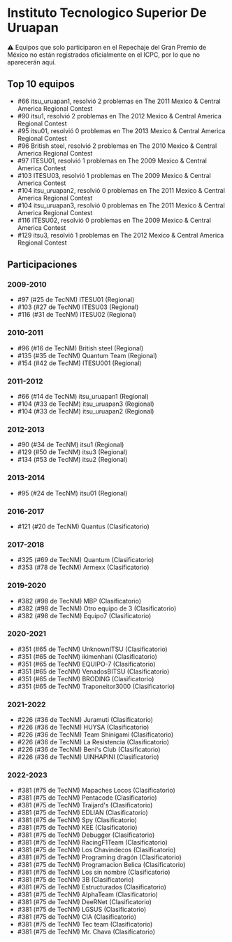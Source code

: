 # Instituto Tecnologico Superior De Uruapan

:warning: Equipos que solo participaron en el Repechaje del Gran Premio de México no están registrados oficialmente en el ICPC, por lo que no aparecerán aquí.

## Top 10 equipos

- #66 itsu_uruapan1, resolvió 2 problemas en The 2011 Mexico & Central America Regional Contest
- #90 itsu1, resolvió 2 problemas en The 2012 Mexico & Central America Regional Contest
- #95 itsu01, resolvió 0 problemas en The 2013 Mexico & Central America Regional Contest
- #96 British steel, resolvió 2 problemas en The 2010 Mexico & Central America Regional Contest
- #97 ITESU01, resolvió 1 problemas en The 2009 Mexico & Central America Contest
- #103 ITESU03, resolvió 1 problemas en The 2009 Mexico & Central America Contest
- #104 itsu_uruapan2, resolvió 0 problemas en The 2011 Mexico & Central America Regional Contest
- #104 itsu_uruapan3, resolvió 0 problemas en The 2011 Mexico & Central America Regional Contest
- #116 ITESU02, resolvió 0 problemas en The 2009 Mexico & Central America Contest
- #129 itsu3, resolvió 1 problemas en The 2012 Mexico & Central America Regional Contest

## Participaciones

### 2009-2010

- #97 (#25 de TecNM) ITESU01 (Regional)
- #103 (#27 de TecNM) ITESU03 (Regional)
- #116 (#31 de TecNM) ITESU02 (Regional)

### 2010-2011

- #96 (#16 de TecNM) British steel (Regional)
- #135 (#35 de TecNM) Quantum Team (Regional)
- #154 (#42 de TecNM) ITESU001 (Regional)

### 2011-2012

- #66 (#14 de TecNM) itsu_uruapan1 (Regional)
- #104 (#33 de TecNM) itsu_uruapan3 (Regional)
- #104 (#33 de TecNM) itsu_uruapan2 (Regional)

### 2012-2013

- #90 (#34 de TecNM) itsu1 (Regional)
- #129 (#50 de TecNM) itsu3 (Regional)
- #134 (#53 de TecNM) itsu2 (Regional)

### 2013-2014

- #95 (#24 de TecNM) itsu01 (Regional)

### 2016-2017

- #121 (#20 de TecNM) Quantus (Clasificatorio)

### 2017-2018

- #325 (#69 de TecNM) Quantum (Clasificatorio)
- #353 (#78 de TecNM) Armexx (Clasificatorio)

### 2019-2020

- #382 (#98 de TecNM) MBP (Clasificatorio)
- #382 (#98 de TecNM) Otro equipo de 3 (Clasificatorio)
- #382 (#98 de TecNM) Equipo7 (Clasificatorio)

### 2020-2021

- #351 (#65 de TecNM) UnknownITSU (Clasificatorio)
- #351 (#65 de TecNM) ikimenhani (Clasificatorio)
- #351 (#65 de TecNM) EQUIPO-7 (Clasificatorio)
- #351 (#65 de TecNM) VenadosBITSU (Clasificatorio)
- #351 (#65 de TecNM) BRODING (Clasificatorio)
- #351 (#65 de TecNM) Traponeitor3000 (Clasificatorio)

### 2021-2022

- #226 (#36 de TecNM) Juramuti (Clasificatorio)
- #226 (#36 de TecNM) HUYSA (Clasificatorio)
- #226 (#36 de TecNM) Team Shinigami (Clasificatorio)
- #226 (#36 de TecNM) La Resistencia (Clasificatorio)
- #226 (#36 de TecNM) Beni's Club (Clasificatorio)
- #226 (#36 de TecNM) UINHAPINI (Clasificatorio)

### 2022-2023

- #381 (#75 de TecNM) Mapaches Locos (Clasificatorio)
- #381 (#75 de TecNM) Pentacode (Clasificatorio)
- #381 (#75 de TecNM) Traijard's (Clasificatorio)
- #381 (#75 de TecNM) EDLIAN (Clasificatorio)
- #381 (#75 de TecNM) Spy (Clasificatorio)
- #381 (#75 de TecNM) KEE (Clasificatorio)
- #381 (#75 de TecNM) Debugger (Clasificatorio)
- #381 (#75 de TecNM) RacingF1Team (Clasificatorio)
- #381 (#75 de TecNM) Los Chavindecos (Clasificatorio)
- #381 (#75 de TecNM) Programing dragón (Clasificatorio)
- #381 (#75 de TecNM) Programacion Belica (Clasificatorio)
- #381 (#75 de TecNM) Los sin nombre (Clasificatorio)
- #381 (#75 de TecNM) 3B (Clasificatorio)
- #381 (#75 de TecNM) Estructurados (Clasificatorio)
- #381 (#75 de TecNM) AlphaTeam (Clasificatorio)
- #381 (#75 de TecNM) DeeRNet (Clasificatorio)
- #381 (#75 de TecNM) LGSUS (Clasificatorio)
- #381 (#75 de TecNM) CIA (Clasificatorio)
- #381 (#75 de TecNM) Tec team (Clasificatorio)
- #381 (#75 de TecNM) Mr. Chava  (Clasificatorio)



